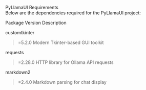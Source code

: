 PyLlamaUI Requirements  
Below are the dependencies required for the PyLlamaUI project:



Package
Version
Description



customtkinter
>=5.2.0
Modern Tkinter-based GUI toolkit


requests
>=2.28.0
HTTP library for Ollama API requests


markdown2
>=2.4.0
Markdown parsing for chat display


